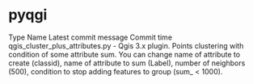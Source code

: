 # pyqgi


Type	Name	Latest commit message	Commit time
qgis_cluster_plus_attributes.py - Qgis 3.x plugin. Points clustering with condition of some attribute sum. You can change
name of attribute to create (classid), name of attribute to sum (Label), number of neighbors (500), condition to stop adding 
features to group (sum_ < 1000).
